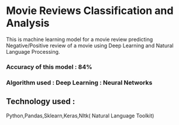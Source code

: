 # Movie Reviews Classification and Analysis
This is machine learning model for a movie review predicting Negative/Positive review of a movie using Deep Learning and Natural Language Processing.
### Accuracy of this model : 84%
### Algorithm used : Deep Learning : Neural Networks
## Technology used : 
Python,Pandas,Sklearn,Keras,Nltk(
Natural Language Toolkit)

